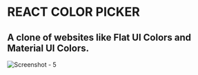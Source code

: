 # REACT COLOR PICKER

## A clone of websites like Flat UI Colors and Material UI Colors.

![Screenshot - 5](https://user-images.githubusercontent.com/16558205/59146316-80fed080-8a0a-11e9-8477-b6146c15bb58.png)

